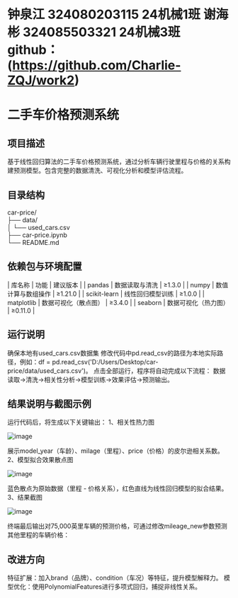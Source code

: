 # 钟泉江 324080203115 24机械1班 谢海彬 324085503321 24机械3班 github：(https://github.com/Charlie-ZQJ/work2)
# 二手车价格预测系统
## 项目描述
基于线性回归算法的二手车价格预测系统，通过分析车辆行驶里程与价格的关系构建预测模型。包含完整的数据清洗、可视化分析和模型评估流程。
## 目录结构

car-price/  
├── data/  
│    └── used_cars.csv   
├── car-price.ipynb   
└── README.md  

## 依赖包与环境配置
| 库名称	| 功能 | 建议版本 |
| pandas |	数据读取与清洗 |	≥1.3.0 |
| numpy	| 数值计算与数组操作 |	≥1.21.0 |
| scikit-learn |	线性回归模型训练 |	≥1.0.0 |
| matplotlib |	数据可视化（散点图） |	≥3.4.0 |
| seaborn |	数据可视化（热力图） |	≥0.11.0 |
## 运行说明
确保本地有used_cars.csv数据集
修改代码中pd.read_csv的路径为本地实际路径，例如：df = pd.read_csv('D:/Users/Desktop/car-price/data/used_cars.csv')。
点击全部运行，程序将自动完成以下流程：
数据读取→清洗→相关性分析→模型训练→效果评估→预测输出。
## 结果说明与截图示例
运行代码后，将生成以下关键输出：
1、相关性热力图

![image](https://github.com/user-attachments/assets/81f75f71-886a-4669-9fe2-e97d54e0fbb3)

展示model_year（车龄）、milage（里程）、price（价格）的皮尔逊相关系数。
2、模型拟合效果散点图

![image](https://github.com/user-attachments/assets/884b661d-3004-493d-8479-b2dbade515fc)

蓝色散点为原始数据（里程 - 价格关系），红色直线为线性回归模型的拟合结果。
3、结果截图

![image](https://github.com/user-attachments/assets/b69678bb-5aa3-4d60-96c6-1e7dfa69acfa)

终端最后输出对75,000英里车辆的预测价格，可通过修改mileage_new参数预测其他里程的车辆价格：
## 改进方向
特征扩展：加入brand（品牌）、condition（车况）等特征，提升模型解释力。
模型优化：使用PolynomialFeatures进行多项式回归，捕捉非线性关系。

